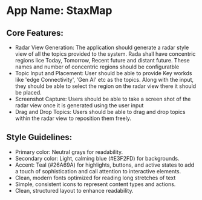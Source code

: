 # **App Name**: StaxMap

## Core Features:

- Radar View Generation: The application should generate a radar style view of all the topics provided to the system. Rada shall have concentric regions lice Today, Tomorrow, Recent future and distant future. These names and number of concentric regions should be configuratble
- Topic Input and Placement: User should be able to provide Key workds like 'edge Connectivity', 'Gen AI' etc as the topics. Along with the input, they should be able to select the region on the radar view there it should be placed.
- Screenshot Capture: Users should be able to take a screen shot of the radar view once it is generated using the user input
- Drag and Drop Topics: Users should be able to drag and drop topics within the radar view to reposition them freely.

## Style Guidelines:

- Primary color: Neutral grays for readability.
- Secondary color: Light, calming blue (#E3F2FD) for backgrounds.
- Accent: Teal (#26A69A) for highlights, buttons, and active states to add a touch of sophistication and call attention to interactive elements.
- Clean, modern fonts optimized for reading long stretches of text
- Simple, consistent icons to represent content types and actions.
- Clean, structured layout to enhance readability.

